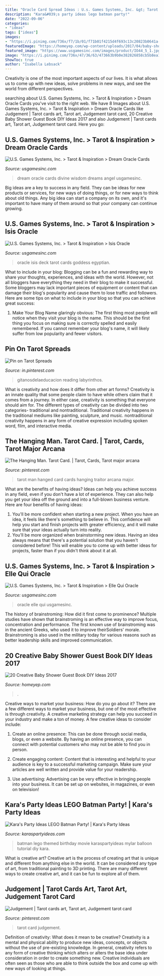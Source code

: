```yaml
---
title: "Oracle Card Spread Ideas : U.s. Games Systems, Inc. &gt; Tarot &amp; Inspiration &gt; Dream Oracle Cards"
description: "Kara&#039;s party ideas lego batman party!"
date: "2022-09-06"
categories:
- "ideas"
tags: ["ideas"]
images:
- "https://i.pinimg.com/736x/f7/1b/01/f71b01f4215d4f693c13c20823b0641a--tarot-decks-oracle-cards.jpg"
featuredImage: "https://homeyep.com/wp-content/uploads/2017/04/baby-shower-guest-book/11-baby-shower-guest-book-diy-ideas.jpg"
featured_image: "https://www.usgamesinc.com/images/product/IO44_5_1.jpg"
image: "https://i.pinimg.com/736x/47/36/63/473663b9b0e382826858cb5b8ea15bdc--le-tarot-card-deck.jpg"
ShowToc: true
author: "Isabella Lebsack"
---
```



Creativity is one of the most important aspects of our lives. It is what allows us to come up with new ideas, solve problems in new ways, and see the world from different perspectives.

	

		
searching about U.S. Games Systems, Inc. &gt; Tarot &amp; Inspiration &gt; Dream Oracle Cards you've visit to the right web. We have 8 Images about U.S. Games Systems, Inc. &gt; Tarot &amp; Inspiration &gt; Dream Oracle Cards like Judgement | Tarot cards art, Tarot art, Judgement tarot card, 20 Creative Baby Shower Guest Book DIY Ideas 2017 and also Judgement | Tarot cards art, Tarot art, Judgement tarot card. Here you go:
		
    
## U.S. Games Systems, Inc. &gt; Tarot &amp; Inspiration &gt; Dream Oracle Cards

<img loading=lazy src="https://www.usgamesinc.com/images/product/DOC53_deck2.jpg" onerror="this.onerror=null;this.src='https://tse2.mm.bing.net/th?id=OIP.gxjhIyr7lSUwHnsotbCIVgHaKl&amp;pid=15.1';" alt="U.S. Games Systems, Inc. &gt; Tarot &amp; Inspiration &gt; Dream Oracle Cards">

_Source: usgamesinc.com_

>dream oracle cards divine wisdom dreams angel usgamesinc. 

	

Big ideas are a key to success in any field. They can be ideas for new products or services, for new ways of doing things, or for new ways to think about old things. Any big idea can start a company on its own, and it's important to have many of them around so that your company can continue growing.

    
## U.S. Games Systems, Inc. &gt; Tarot &amp; Inspiration &gt; Isis Oracle

<img loading=lazy src="https://www.usgamesinc.com/images/product/IO44_5_1.jpg" onerror="this.onerror=null;this.src='https://tse3.mm.bing.net/th?id=OIP.deqTNQZfJCEY_AQlJbPb6gHaK0&amp;pid=15.1';" alt="U.S. Games Systems, Inc. &gt; Tarot &amp; Inspiration &gt; Isis Oracle">

_Source: usgamesinc.com_

>oracle isis deck tarot cards goddess egyptian. 

	

What to include in your blog:
Blogging can be a fun and rewarding way to share your thoughts, experiences, and ideas with the world. However, not all bloggers have everything they need in their blog to make it successful. Some bloggers may lack important pieces of equipment or content that can damage their blog's popularity and cause them to lose traffic and followers. Here are some tips on what to include in your blog so that you can achieve great success:
1. Make Your Blog Name glaringly obvious: The first thing most people will notice when they visit your blog is the name. This should be the first thing you focus on making sure is correctly spelled and easily remembered. If you cannot remember your blog's name, it will likely suffer from low popularity and fewer visitors.


    
## Pin On Tarot Spreads

<img loading=lazy src="https://i.pinimg.com/736x/54/41/d4/5441d42410e35103066d772ecf6ba425.jpg" onerror="this.onerror=null;this.src='https://tse4.mm.bing.net/th?id=OIP.lgUHCPNROYK3A1FGFZCH7AHaP-&amp;pid=15.1';" alt="Pin on Tarot Spreads">

_Source: in.pinterest.com_

>gitanosdelaeducacion reading labyrinthos. 

	

What is creativity and how does it differ from other art forms?
Creativity is an innate quality that some people claim to have while others claim that it comes from a journey. In either case, creativity is something that everyone should aim for. The different types of creativity can be divided into two categories- traditional and nontraditional. Traditional creativity happens in the traditional mediums like painting, sculpture, and music. nontraditional creativity happens in any form of creative expression including spoken word, film, and interactive media.

    
## The Hanging Man. Tarot Card. | Tarot, Cards, Tarot Major Arcana

<img loading=lazy src="https://i.pinimg.com/736x/f7/1b/01/f71b01f4215d4f693c13c20823b0641a--tarot-decks-oracle-cards.jpg" onerror="this.onerror=null;this.src='https://tse4.mm.bing.net/th?id=OIP.qnSg18LnrzkQJhX77zrWPQHaM8&amp;pid=15.1';" alt="The Hanging Man. Tarot Card. | Tarot, Cards, Tarot major arcana">

_Source: pinterest.com_

>tarot man hanged card cards hanging traitor arcana major. 

	

What are the benefits of having ideas?
Ideas can help you achieve success in any field, even if you don't have a lot of experience. They can also help you get your idea off the ground and into a full-blown business venture. Here are four benefits of having ideas: 
1. You'll be more confident when starting a new project. When you have an idea, it feels like there's something to believe in. This confidence will help you start and finish projects with greater efficiency, and it will make sure that your ideas actually turn into reality. 
2. You'll be more organized when brainstorming new ideas. Having an idea always means that there's a potential solution that you haven't considered before! This will enable you to come up with better ideas for projects, faster than if you didn't think about it at all. 

    
## U.S. Games Systems, Inc. &gt; Tarot &amp; Inspiration &gt; Elle Qui Oracle

<img loading=lazy src="https://www.usgamesinc.com/images/product/EQ44_box_1.jpg" onerror="this.onerror=null;this.src='https://tse2.mm.bing.net/th?id=OIP.FXiHiLF-1dPikK989jG8dgHaL9&amp;pid=15.1';" alt="U.S. Games Systems, Inc. &gt; Tarot &amp; Inspiration &gt; Elle Qui Oracle">

_Source: usgamesinc.com_

>oracle elle qui usgamesinc. 

	

The history of brainstroming: How did it first come to prominence?
Multiple studies have shown that brainstroming is an effective way to improve focus, concentration and performance. The first known use of brainstroming was in the ancient Greeks, who used it to improve theirSoldiers' morale. Brainstroming is also used in the military today for various reasons such as better leadership skills and improved communication.

    
## 20 Creative Baby Shower Guest Book DIY Ideas 2017

<img loading=lazy src="https://homeyep.com/wp-content/uploads/2017/04/baby-shower-guest-book/11-baby-shower-guest-book-diy-ideas.jpg" onerror="this.onerror=null;this.src='https://tse2.mm.bing.net/th?id=OIP.q52OBQ_sDZX8ac1R70DcdAHaLG&amp;pid=15.1';" alt="20 Creative Baby Shower Guest Book DIY Ideas 2017">

_Source: homeyep.com_

>. 

	

Creative ways to market your business: How do you go about it?
There are a few different ways to market your business, but one of the most effective is through creativity. A creative marketing strategy can help you succeed in your industry and make a ton of money. A few creative ideas to consider include: 
1. Create an online presence: This can be done through social media, blogs, or even a website. By having an online presence, you can connect with potential customers who may not be able to find you in person. 

2. Create engaging content: Content that is interesting and helpful to your audience is key to a successful marketing campaign. Make sure your articles are well written and provide value for your readership. 

3. Use advertising: Advertising can be very effective in bringing people into your business. It can be set up on websites, in magazines, or even on television!

    
## Kara&#039;s Party Ideas LEGO Batman Party! | Kara&#039;s Party Ideas

<img loading=lazy src="http://karaspartyideas.com/wp-content/uploads/2017/02/Lego-Batman-Themed-Birthday-Party-by-Karas-Party-Ideas-KarasPartyIdeas.com-for-Lego-Batman-Movie-316.jpg" onerror="this.onerror=null;this.src='https://tse3.mm.bing.net/th?id=OIP.0Uw_lZejE1rJoEizSCzmaQHaLJ&amp;pid=15.1';" alt="Kara&#039;s Party Ideas LEGO Batman Party! | Kara&#039;s Party Ideas">

_Source: karaspartyideas.com_

>batman lego themed birthday movie karaspartyideas mylar balloon tutorial diy kara. 

	

What is creative art?
Creative art is the process of creating art that is unique and different from anything else in the world. It can be considered any type of art, from traditional painting to 3D printing. There are many different ways to create creative art, and it can be fun to explore all of them.

    
## Judgement | Tarot Cards Art, Tarot Art, Judgement Tarot Card

<img loading=lazy src="https://i.pinimg.com/736x/47/36/63/473663b9b0e382826858cb5b8ea15bdc--le-tarot-card-deck.jpg" onerror="this.onerror=null;this.src='https://tse4.mm.bing.net/th?id=OIP.WYQkxTPr8xOLws0vAOGs8AC9Es&amp;pid=15.1';" alt="Judgement | Tarot cards art, Tarot art, Judgement tarot card">

_Source: pinterest.com_

>tarot card judgement. 

	

Definition of creativity: What does it mean to be creative?
Creativity is a mental and physical ability to produce new ideas, concepts, or objects without the use of pre-existing knowledge. In general, creativity refers to any form of creative thinking which alters or alters the base idea under consideration in order to create something new. Creative individuals are often seen as those who are able to think outside the box and come up with new ways of looking at things.

